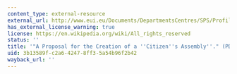 ```yaml
---
content_type: external-resource
external_url: http://www.eui.eu/Documents/DepartmentsCentres/SPS/Profiles/Schmitter/CitizenAssembly.pdf
has_external_license_warning: true
license: https://en.wikipedia.org/wiki/All_rights_reserved
status: ''
title: '"A Proposal for the Creation of a ''Citizen''s Assembly''." (PDF)'
uid: 3b13589f-c2a6-4247-8ff3-5a54b96f2b42
wayback_url: ''
---
```

